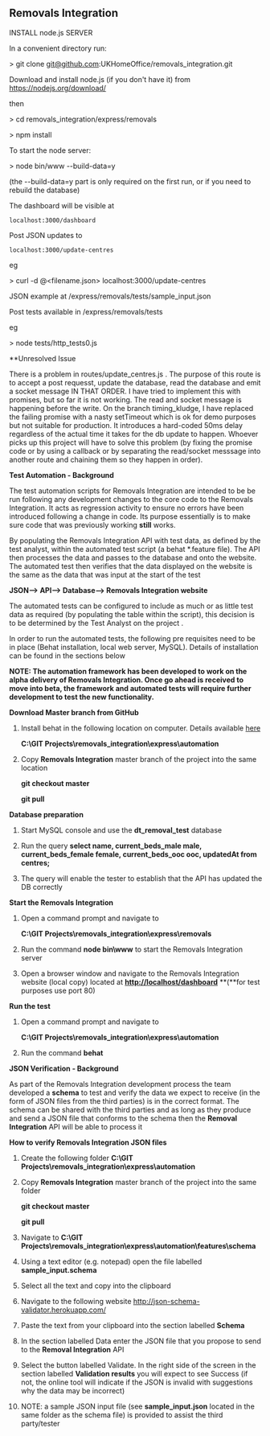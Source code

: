 Removals Integration
-----

INSTALL node.js SERVER

In a convenient directory run:

\> git clone git@github.com:UKHomeOffice/removals_integration.git

Download and install node.js (if you don't have it) from https://nodejs.org/download/

then

\> cd removals_integration/express/removals

\> npm install

To start the node server:

\> node bin/www --build-data=y

(the --build-data=y part is only required on the first run, or if you need to rebuild the database)

The dashboard will be visible at 

    localhost:3000/dashboard

Post JSON updates to 

    localhost:3000/update-centres

eg

\>
    curl -d @<filename.json> localhost:3000/update-centres

JSON example at /express/removals/tests/sample_input.json

Post tests available in /express/removals/tests

eg

\> node tests/http_tests0.js

**Unresolved Issue

There is a problem in routes/update_centres.js . The purpose of this route is to accept a post requesst, update the database, read the database and emit a socket message IN THAT ORDER. I have tried to implement this with promises, but so far it is not working. The read and socket message is happening before the write. On the branch timing_kludge, I have replaced the failing promise with a nasty setTimeout which is ok for demo purposes but not suitable for production. It introduces a hard-coded 50ms delay regardless of the actual time it takes for the db update to happen. Whoever picks up this project will have to solve this problem (by fixing the promise code or by using a callback or by separating the read/socket messsage into another route and chaining them so they happen in order).


**Test Automation - Background**

The test automation scripts for Removals Integration are intended to be 
be run following any development changes to the core code
to the Removals Integration. It acts as regression activity to ensure no
errors have been introduced following a change in code. Its purpose
essentially is to make sure code that was previously working **still**
works.

By populating the Removals Integration API with test
data, as defined by the test analyst, within the automated test script (a
behat \*.feature file). The API then processes the data and passes to
the database and onto the website. The automated test then verifies that
the data displayed on the website is the same as the data that was input
at the start of the test

**JSON--> API--> Database--> Removals Integration website**

The automated tests can be configured to include as much or as little
test data as required (by populating the table within the script), this
decision is to be determined by the Test Analyst on the project .

In order to run the automated tests, the following pre requisites need
to be in place (Behat installation, local web server, MySQL). Details of
installation can be found in the sections below

**NOTE: The automation framework has been developed to work on the alpha
delivery of Removals Integration. Once go ahead is received to move into
beta, the framework and automated tests will require further development
to test the new functionality.**

**Download Master branch from GitHub**

1.  Install behat in the following location on computer. Details
    available
    [here](http://lin-clark.com/blog/2013/11/26/quickstart-testing-with-behat-mink-selenium/)

    **C:\\GIT Projects\\removals\_integration\\express\\automation**

2.  Copy **Removals Integration** master branch of the project into the
    same location

    **git checkout master**

    **git pull**

**Database preparation**

1.  Start MySQL console and use the **dt\_removal\_test** database

2.  Run the query **select name, current\_beds\_male male,
    current\_beds\_female female, current\_beds\_ooc ooc, updatedAt from
    centres;**

3.  The query will enable the tester to establish that the API has
    updated the DB correctly

**Start the Removals Integration**

1.  Open a command prompt and navigate to

    **C:\\GIT Projects\\removals\_integration\\express\\removals**

2.  Run the command **node bin\\www** to start the Removals Integration
    server

3.  Open a browser window and navigate to the Removals Integration
    website (local copy) located at
    [**http://localhost/dashboard**](http://localhost/dashboard)
    **(**for test purposes use port 80)

**Run the test**

1.  Open a command prompt and navigate to

    **C:\\GIT Projects\\removals\_integration\\express\\automation**

2.  Run the command **behat**




**JSON Verification - Background**

As part of the Removals Integration development process the team
developed a **schema** to test and verify the data we expect to receive
(in the form of JSON files from the third parties) is in the correct
format. The schema can be shared with the third parties and as long as
they produce and send a JSON file that conforms to the schema then the
**Removal Integration** API will be able to process it

**How to verify Removals Integration JSON files**


1. Create the following folder **C:\\GIT Projects\\removals\_integration\\express\\automation** 

2. Copy **Removals Integration** master branch of the project into the same folder

    **git checkout master**

    **git pull**

3.  Navigate to **C:\\GIT
    Projects\\removals\_integration\\express\\automation\\features\\schema**

4.  Using a text editor (e.g. notepad) open the file labelled
    **sample\_input.schema**

5.  Select all the text and copy into the clipboard

6.  Navigate to the following website
    <http://json-schema-validator.herokuapp.com/>

7.  Paste the text from your clipboard into the section labelled
    **Schema**

8.  In the section labelled Data enter the JSON file that you propose to
    send to the **Removal Integration** API

9.  Select the button labelled Validate. In the right side of the screen
    in the section labelled **Validation results** you will expect to
    see Success (if not, the online tool will indicate if the JSON is
    invalid with suggestions why the data may be incorrect)

10.  NOTE: a sample JSON input file (see **sample\_input.json** located
    in the same folder as the schema file) is provided to assist the
    third party/tester
